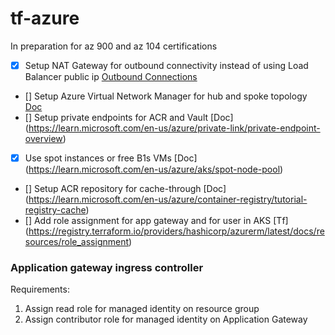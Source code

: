 # tf-azure

In preparation for az 900 and az 104 certifications

- [X] Setup NAT Gateway for outbound connectivity instead of using Load Balancer public ip [Outbound Connections](https://learn.microsoft.com/en-us/azure/load-balancer/load-balancer-outbound-connections)
- [] Setup Azure Virtual Network Manager for hub and spoke topology [Doc](https://learn.microsoft.com/en-us/azure/virtual-network-manager/concept-connectivity-configuration)
- [] Setup private endpoints for ACR and Vault [Doc] (https://learn.microsoft.com/en-us/azure/private-link/private-endpoint-overview)
- [X] Use spot instances or free B1s VMs [Doc] (https://learn.microsoft.com/en-us/azure/aks/spot-node-pool)
- [] Setup ACR repository for cache-through [Doc] (https://learn.microsoft.com/en-us/azure/container-registry/tutorial-registry-cache)
- [] Add role assignment for app gateway and for user in AKS [Tf] (https://registry.terraform.io/providers/hashicorp/azurerm/latest/docs/resources/role_assignment)

### Application gateway ingress controller

Requirements:
1) Assign read role for managed identity on resource group
2) Assign contributor role for managed identity on Application Gateway
